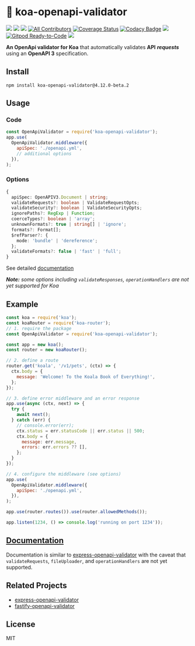 # 🦋 koa-openapi-validator

[![](https://api.travis-ci.com/cdimascio/express-openapi-validator.svg?branch=lerna-fastify)](#) [![](https://img.shields.io/npm/v/fastify-openapi-validator.svg)](https://www.npmjs.com/package/koa-openapi-validator) [![](https://img.shields.io/npm/dm/koa-openapi-validator?color=blue)](https://www.npmjs.com/package/koa-openapi-validator) [![All Contributors](https://img.shields.io/badge/all_contributors-42-darkcyan.svg?style=flat)](#contributors) [![Coverage Status](https://coveralls.io/repos/github/cdimascio/express-openapi-validator/badge.svg?branch=master)](https://coveralls.io/github/cdimascio/express-openapi-validator?branch=master) [![Codacy Badge](https://api.codacy.com/project/badge/Grade/1570a06f609345ddb237114bbd6ceed7)](https://www.codacy.com/manual/cdimascio/express-openapi-validator?utm_source=github.com&utm_medium=referral&utm_content=cdimascio/express-openapi-validator&utm_campaign=Badge_Grade) [![](https://img.shields.io/gitter/room/cdimascio-oss/community?color=%23eb205a)](https://gitter.im/cdimascio-oss/community) [![Gitpod Ready-to-Code](https://img.shields.io/badge/Gitpod-Ready--to--Code-blue?logo=gitpod)](https://gitpod.io/#https://github.com/cdimascio/express-openapi-validator) [![](https://img.shields.io/badge/license-MIT-blue.svg)](#license)

**An OpenApi validator for Koa** that automatically validates **API** _**requests**_ using an **OpenAPI 3** specification.

## Install

```shell
npm install koa-openapi-validator@4.12.0-beta.2
```

## Usage

### Code

```js
const OpenApiValidator = require('koa-openapi-validator');
app.use(
  OpenApiValidator.middleware({
    apiSpec: './openapi.yml',
    // additional options
  }),
);
```

### Options

```ts
{
  apiSpec: OpenAPIV3.Document | string;
  validateRequests?: boolean | ValidateRequestOpts;
  validateSecurity?: boolean | ValidateSecurityOpts;
  ignorePaths?: RegExp | Function;
  coerceTypes?: boolean | 'array';
  unknownFormats?: true | string[] | 'ignore';
  formats?: Format[];
  $refParser?: {
    mode: 'bundle' | 'dereference';
  };
  validateFormats?: false | 'fast' | 'full';
}
```

See detailed [documentation](https://github.com/cdimascio/express-openapi-validator#Advanced-Usage)

_**Note:** some options including `validateResponses`, `operationHandlers` are not yet supported for Koa_

## Example

```js
const koa = require('koa');
const koaRouter = require('koa-router');
// 1. require the package
const OpenApiValidator = require('koa-openapi-validator');

const app = new koa();
const router = new koaRouter();

// 2. define a route
router.get('koala', '/v1/pets', (ctx) => {
  ctx.body = {
    message: 'Welcome! To the Koala Book of Everything!',
  };
});

// 3. define error middleware and an error response
app.use(async (ctx, next) => {
  try {
    await next();
  } catch (err) {
    // console.error(err);
    ctx.status = err.statusCode || err.status || 500;
    ctx.body = {
      message: err.message,
      errors: err.errors ?? [],
    };
  }
});

// 4. configure the middleware (see options)
app.use(
  OpenApiValidator.middleware({
    apiSpec: './openapi.yml',
  }),
);

app.use(router.routes()).use(router.allowedMethods());

app.listen(1234, () => console.log('running on port 1234'));
```

## [Documentation](https://github.com/cdimascio/express-openapi-validator#Advanced-Usage)

Documentation is similar to [express-openapi-validator](https://github.com/cdimascio/express-openapi-validator#Advanced-Usag) with the caveat that `validateRequests`, `fileUploader`, and `operationHandlers` are not yet supported.

## Related Projects

- [express-openapi-validator](https://github.com/cdimascio/express-openapi-validator)
- [fastify-openapi-validator](https://github.com/cdimascio/express-openapi-validator/tree/lerna-fastify/packages/fastify-openapi-validator)

## License

MIT
